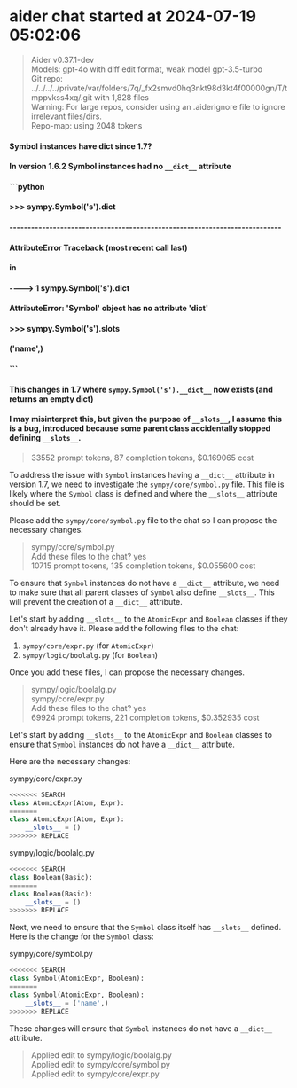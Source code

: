 
# aider chat started at 2024-07-19 05:02:06

> Aider v0.37.1-dev  
> Models: gpt-4o with diff edit format, weak model gpt-3.5-turbo  
> Git repo: ../../../../private/var/folders/7q/_fx2smvd0hq3nkt98d3kt4f00000gn/T/tmppvkss4xq/.git with 1,828 files  
> Warning: For large repos, consider using an .aiderignore file to ignore irrelevant files/dirs.  
> Repo-map: using 2048 tokens  

#### Symbol instances have __dict__ since 1.7?  
#### In version 1.6.2 Symbol instances had no `__dict__` attribute  
#### ```python  
#### >>> sympy.Symbol('s').__dict__  
#### ---------------------------------------------------------------------------  
#### AttributeError                            Traceback (most recent call last)  
#### <ipython-input-3-e2060d5eec73> in <module>  
#### ----> 1 sympy.Symbol('s').__dict__  
####   
#### AttributeError: 'Symbol' object has no attribute '__dict__'  
#### >>> sympy.Symbol('s').__slots__  
#### ('name',)  
#### ```  
####   
#### This changes in 1.7 where `sympy.Symbol('s').__dict__` now exists (and returns an empty dict)  
#### I may misinterpret this, but given the purpose of `__slots__`, I assume this is a bug, introduced because some parent class accidentally stopped defining `__slots__`.  
> 33552 prompt tokens, 87 completion tokens, $0.169065 cost  

To address the issue with `Symbol` instances having a `__dict__` attribute in version 1.7, we need to investigate the `sympy/core/symbol.py` file. This file is likely where the `Symbol` class is defined and where the `__slots__` attribute should be set.

Please add the `sympy/core/symbol.py` file to the chat so I can propose the necessary changes.

> sympy/core/symbol.py  
> Add these files to the chat? yes  
> 10715 prompt tokens, 135 completion tokens, $0.055600 cost  

To ensure that `Symbol` instances do not have a `__dict__` attribute, we need to make sure that all parent classes of `Symbol` also define `__slots__`. This will prevent the creation of a `__dict__` attribute.

Let's start by adding `__slots__` to the `AtomicExpr` and `Boolean` classes if they don't already have it. Please add the following files to the chat:

1. `sympy/core/expr.py` (for `AtomicExpr`)
2. `sympy/logic/boolalg.py` (for `Boolean`)

Once you add these files, I can propose the necessary changes.

> sympy/logic/boolalg.py  
> sympy/core/expr.py  
> Add these files to the chat? yes  
> 69924 prompt tokens, 221 completion tokens, $0.352935 cost  

Let's start by adding `__slots__` to the `AtomicExpr` and `Boolean` classes to ensure that `Symbol` instances do not have a `__dict__` attribute.

Here are the necessary changes:

sympy/core/expr.py
```python
<<<<<<< SEARCH
class AtomicExpr(Atom, Expr):
=======
class AtomicExpr(Atom, Expr):
    __slots__ = ()
>>>>>>> REPLACE
```

sympy/logic/boolalg.py
```python
<<<<<<< SEARCH
class Boolean(Basic):
=======
class Boolean(Basic):
    __slots__ = ()
>>>>>>> REPLACE
```

Next, we need to ensure that the `Symbol` class itself has `__slots__` defined. Here is the change for the `Symbol` class:

sympy/core/symbol.py
```python
<<<<<<< SEARCH
class Symbol(AtomicExpr, Boolean):
=======
class Symbol(AtomicExpr, Boolean):
    __slots__ = ('name',)
>>>>>>> REPLACE
```

These changes will ensure that `Symbol` instances do not have a `__dict__` attribute.

> Applied edit to sympy/logic/boolalg.py  
> Applied edit to sympy/core/symbol.py  
> Applied edit to sympy/core/expr.py  
